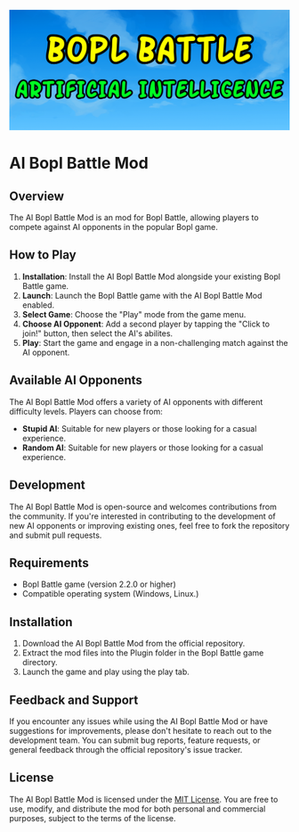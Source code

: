 ![AI Bopl Battle Mod](githublogo.png)

# AI Bopl Battle Mod

## Overview
The AI Bopl Battle Mod is an mod for Bopl Battle, allowing players to compete against AI opponents in the popular Bopl game.

## How to Play
1. **Installation**: Install the AI Bopl Battle Mod alongside your existing Bopl Battle game.
2. **Launch**: Launch the Bopl Battle game with the AI Bopl Battle Mod enabled.
3. **Select Game**: Choose the "Play" mode from the game menu.
4. **Choose AI Opponent**: Add a second player by tapping the "Click to join!" button, then select the AI's abilites.
5. **Play**: Start the game and engage in a non-challenging match against the AI opponent.

## Available AI Opponents
The AI Bopl Battle Mod offers a variety of AI opponents with different difficulty levels. Players can choose from:

- **Stupid AI**: Suitable for new players or those looking for a casual experience.
- **Random AI**: Suitable for new players or those looking for a casual experience.

## Development
The AI Bopl Battle Mod is open-source and welcomes contributions from the community. If you're interested in contributing to the development of new AI opponents or improving existing ones, feel free to fork the repository and submit pull requests.

## Requirements
- Bopl Battle game (version 2.2.0 or higher)
- Compatible operating system (Windows, Linux.)

## Installation
1. Download the AI Bopl Battle Mod from the official repository.
2. Extract the mod files into the Plugin folder in the Bopl Battle game directory.
3. Launch the game and play using the play tab.

## Feedback and Support
If you encounter any issues while using the AI Bopl Battle Mod or have suggestions for improvements, please don't hesitate to reach out to the development team. You can submit bug reports, feature requests, or general feedback through the official repository's issue tracker.

## License
The AI Bopl Battle Mod is licensed under the [MIT License](https://opensource.org/licenses/MIT). You are free to use, modify, and distribute the mod for both personal and commercial purposes, subject to the terms of the license.
